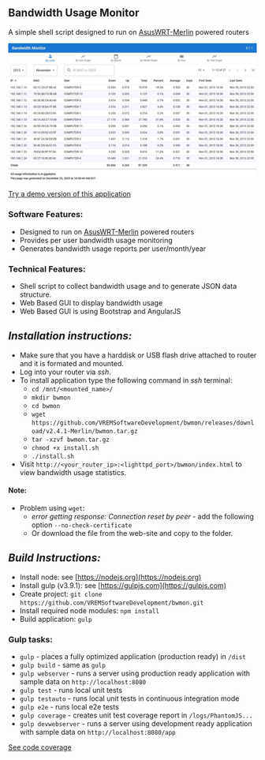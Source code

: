 ## Bandwidth Usage Monitor

A simple shell script designed to run on [AsusWRT-Merlin](https://asuswrt.lostrealm.ca) powered routers

![Sample Usage by User Screenshot](https://github.com/VREMSoftwareDevelopment/bwmon/raw/master/screenshots/UsageByUserData.jpg "Sample Usage by User Screenshot")

[Try a demo version of this application](https://vremsoftwaredevelopment.github.io/bwmon/demo)

### Software Features:
- Designed to run on [AsusWRT-Merlin](https://asuswrt.lostrealm.ca) powered routers
- Provides per user bandwidth usage monitoring
- Generates bandwidth usage reports per user/month/year

### Technical Features:
- Shell script to collect bandwidth usage and to generate JSON data structure.
- Web Based GUI to display bandwidth usage
- Web Based GUI is using Bootstrap and AngularJS

## *Installation instructions:*
- Make sure that you have a harddisk or USB flash drive attached to router and it is formated and mounted.
- Log into your router via *ssh*.
- To install application type the following command in *ssh* terminal:
	- `cd /mnt/<mounted_name>/`
	- `mkdir bwmon`
	- `cd bwmon`
	- `wget https://github.com/VREMSoftwareDevelopment/bwmon/releases/download/v2.4.1-Merlin/bwmon.tar.gz`
	- `tar -xzvf bwmon.tar.gz`
	- `chmod +x install.sh`
	- `./install.sh`
- Visit `http://<your_router_ip>:<lighttpd_port>/bwmon/index.html` to view bandwidth usage statistics.

#### Note:
- Problem using `wget`:
	- *error getting response: Connection reset by peer* - add the following option `--no-check-certificate`
	- Or download the file from the web-site and copy to the folder.

## *Build Instructions:*
- Install node: see [https://nodejs.org](https://nodejs.org)
- Install gulp (v3.9.1): see [https://gulpjs.com](https://gulpjs.com)
- Create project: `git clone https://github.com/VREMSoftwareDevelopment/bwmon.git`
- Install required node modules: `npm install`
- Build application: `gulp`

### Gulp tasks:
- `gulp` - places a fully optimized application (production ready) in `/dist`
- `gulp build`  - same as `gulp`
- `gulp webserver` - runs a server using production ready application with sample data on `http://localhost:8080`
- `gulp test` - runs local unit tests
- `gulp testauto` - runs local unit tests in continuous integration mode
- `gulp e2e` - runs local e2e tests
- `gulp coverage` - creates unit test coverage report in `/logs/PhantomJS...`
- `gulp devwebserver` - runs a server using development ready application with sample data on `http://localhost:8080/app`

[See code coverage](https://vremsoftwaredevelopment.github.io/bwmon/coverage)


